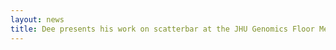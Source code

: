 ```yaml
---
layout: news
title: Dee presents his work on scatterbar at the JHU Genomics Floor Meeting.
---
```


